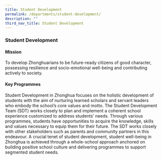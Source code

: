 ```yaml
---
title: Student Development
permalink: /departments/student-development/
description: ""
third_nav_title: Student Development
---
```

### **Student Development**
#### **Mission**
To develop Zhonghuarians to be future-ready citizens of good character, possessing resilience and socio-emotional well-being and contributing actively to society.

#### **Key Programmes**
Student Development in Zhonghua focuses on the holistic development of students with the aim of nurturing learned scholars and servant leaders who embody the school’s core values and motto. The Student Development Team (SDT) works closely to plan and implement a coherent school experience customized to address students’ needs. Through various programmes, students have opportunities to acquire the knowledge, skills and values necessary to equip them for their future. The SDT works closely with other stakeholders such as parents and community partners in this endeavour. A crucial tenet of student development, student well-being in Zhonghua is achieved through a whole-school approach anchored on building positive school culture and delivering programmes to support segmented student needs.